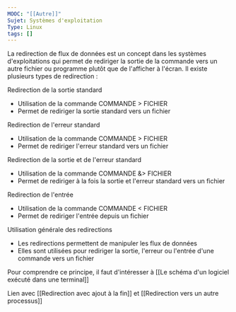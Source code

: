 ```yaml
---
MOOC: "[[Autre]]"
Sujet: Systèmes d'exploitation
Type: Linux
tags: []
---
```

La redirection de flux de données est un concept dans les systèmes d'exploitations qui permet de rediriger la sortie de la commande vers un autre fichier ou programme plutôt que de l'afficher à l'écran. Il existe plusieurs types de redirection :

Redirection de la sortie standard
- Utilisation de la commande COMMANDE > FICHIER
- Permet de rediriger la sortie standard vers un fichier

Redirection de l'erreur standard
- Utilisation de la commande COMMANDE > FICHIER
- Permet de rediriger l'erreur standard vers un fichier

Redirection de la sortie et de l'erreur standard
- Utilisation de la commande COMMANDE &> FICHIER
- Permet de rediriger à la fois la sortie et l'erreur standard vers un fichier

Redirection de l'entrée
- Utilisation de la commande COMMANDE < FICHIER
- Permet de rediriger l'entrée depuis un fichier

Utilisation générale des redirections
- Les redirections permettent de manipuler les flux de données
- Elles sont utilisées pour rediriger la sortie, l'erreur ou l'entrée d'une commande vers un fichier

Pour comprendre ce principe, il faut d'intéresser à [[Le schéma d'un logiciel exécuté dans une terminal]]

Lien avec [[Redirection avec ajout à la fin]] et [[Redirection vers un autre processus]]

